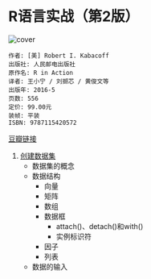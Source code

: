 # R语言实战（第2版）
![cover](https://img3.doubanio.com/lpic/s28685245.jpg)

    作者: [美] Robert I. Kabacoff 
    出版社: 人民邮电出版社
    原作名: R in Action
    译者: 王小宁 / 刘撷芯 / 黄俊文等 
    出版年: 2016-5
    页数: 556
    定价: 99.00元
    装帧: 平装
    ISBN: 9787115420572

[豆瓣链接](https://book.douban.com/subject/26785199/)

1. [创建数据集][1]
    - 数据集的概念
    - 数据结构
        - 向量
        - 矩阵
        - 数组
        - 数据框
            - attach()、detach()和with()
            - 实例标识符
        - 因子
        - 列表
    - 数据的输入


[1]: create_dataset.ipynb